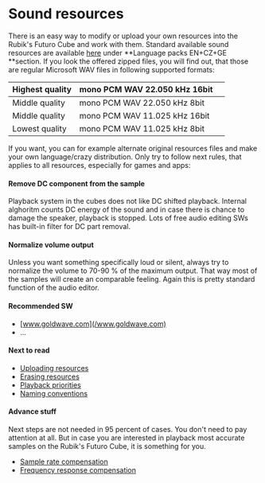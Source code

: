 # Sound resources

There is an easy way to modify or upload your own resources into the Rubik's Futuro Cube and work with them. Standard available sound resources are available [here](http://www.futurocube.com/support/) under **Language packs EN+CZ+GE **section. If you look the offered zipped files, you will find out, that those are regular Microsoft WAV files in following supported formats:

| Highest quality | mono PCM WAV 22.050 kHz 16bit |  |
| :--- | :--- | :--- |
| Middle quality | mono PCM WAV 22.050 kHz 8bit |  |
| Middle quality | mono PCM WAV 11.025 kHz 16bit |  |
| Lowest quality | mono PCM WAV 11.025 kHz 8bit |  |

If you want, you can for example alternate original resources files and make your own language/crazy distribution. Only try to follow next rules, that applies to all resources, especially for games and apps:

#### Remove DC component from the sample

Playback system in the cubes does not like DC shifted playback. Internal alghoritm counts DC energy of the sound and in case there is chance to damage the speaker, playback is stopped. Lots of free audio editing SWs has built-in filter for DC part removal.

#### Normalize volume output

Unless you want something specifically loud or silent, always try to normalize the volume to 70-90 % of the maximum output. That way most of the samples will create an comparable feeling. Again this is pretty standard function of the audio editor.

#### Recommended SW

* [www.goldwave.com](/www.goldwave.com)
* ...

#### Next to read

* [Uploading resources](/sound-resources/uploading-resources.md)
* [Erasing resources](/sound-resources/erasing-resources.md)
* [Playback priorities](/sound-resources/playback-priorities.md)
* [Naming conventions](/sound-resources/naming-conventions.md)

#### Advance stuff

Next steps are not needed in 95 percent of cases. You don't need to pay attention at all. But in case you are interested in playback most accurate samples on the Rubik's Futuro Cube, it is something for you.

* [Sample rate compensation](/sound-resources/sample-rate-compensation.md)
* [Frequency response compensation](/sound-resources/frequency-response-compensation.md)



#### 




